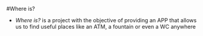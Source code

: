 #Where is?

* _Where is?_ is a project with the objective of providing an APP that allows us to find useful places like an ATM, a fountain or even a WC anywhere

